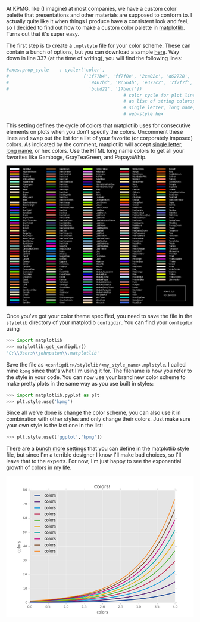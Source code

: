 <!-- 
.. title: Custom color schemes in Matplotlib
.. slug: custom-color-schemes-in-matplotlib
.. date: 2017-05-011 20:00:00 UTC+01:00
.. tags: python, dataviz, matplotlib
.. category: 
.. link: https://johnpaton.github.io/posts/custom-color-schemes-in-matplotlib/
.. description: Making custome color schemes available in Matplotlib is super easy
.. type: text
.. author: John Paton
-->

At KPMG, like (I imagine) at most companies, we have a custom color palette that presentations and other materials are supposed to conform to. I actually quite like it when things I produce have a consistent look and feel, so I decided to find out how to make a custom color palette in [matplotlib](https://matplotlib.org/). Turns out that it's super easy.

<!-- TEASER_END -->

The first step is to create a `.mplstyle` file for your color scheme. These can contain a bunch of options, but you can download a sample [here](http://matplotlib.org/_static/matplotlibrc). Way down in line 337 (at the time of writing), you will find the following lines:

```python
#axes.prop_cycle    : cycler('color',
#                            ['1f77b4', 'ff7f0e', '2ca02c', 'd62728',
#                              '9467bd', '8c564b', 'e377c2', '7f7f7f',
#                              'bcbd22', '17becf'])
                                            # color cycle for plot lines
                                            # as list of string colorspecs:
                                            # single letter, long name, or
                                            # web-style hex
```

This setting defines the cycle of colors that matplotlib uses for consecutive elements on plots when you don't specify the colors. Uncomment these lines and swap out the list for a list of your favorite (or corporately imposed) colors. As indicated by the comment, matplotlib will accept [single letter](https://matplotlib.org/api/colors_api.html), [long name](https://www.w3schools.com/colors/colors_names.asp), or hex colors. Use the HTML long name colors to get all your favorites like Gamboge, GrayTeaGreen, and PapayaWhip.

[![HTML long name colors vizualized](/images/long_names.gif)](http://math.ubbcluj.ro/~sberinde/wingraph/main.html)

Once you've got your color theme specified, you need to save the file in the `stylelib` directory of your matplotlib `configdir`. You can find your `configdir` using

```python
>>> import matplotlib
>>> matplotlib.get_configdir()
'C:\\Users\\johnpaton\\.matplotlib'
```

Save the file as `<configdir>/stylelib/<my_style_name>.mplstyle`. I called mine `kpmg` since that's what I'm using it for. The filename is how you refer to the style in your code. You can now use your brand new color scheme to make pretty plots in the same way as you use built in styles:

```python
>>> import matplotlib.pyplot as plt
>>> plt.style.use('kpmg')
```

Since all we've done is change the color scheme, you can also use it in combination with other styles and only change their colors. Just make sure your own style is the last one in the list:

```python
>>> plt.style.use(['ggplot','kpmg'])
```

There are a [bunch more settings](http://matplotlib.org/users/customizing.html) that you can define in the matplotlib style file, but since I'm a terrible designer I know I'll make bad choices, so I'll leave that to the experts. For now, I'm just happy to see the exponential growth of colors in my life.

![colors](/images/colors.png)
